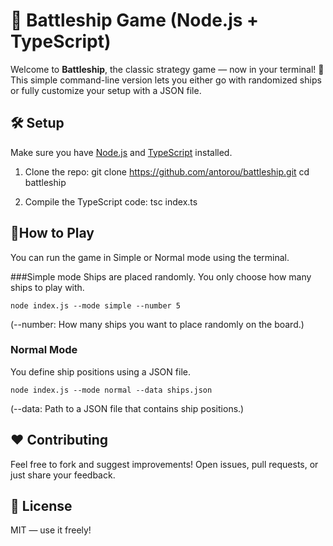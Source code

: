 # 🚢 Battleship Game (Node.js + TypeScript)

Welcome to **Battleship**, the classic strategy game — now in your terminal! 🎯  
This simple command-line version lets you either go with randomized ships or fully customize your setup with a JSON file.

## 🛠️ Setup

Make sure you have [Node.js](https://nodejs.org/) and [TypeScript](https://www.typescriptlang.org/) installed.

1. Clone the repo:
   git clone https://github.com/antorou/battleship.git
   cd battleship

2. Compile the TypeScript code:
    tsc index.ts


## 🚢How to Play
You can run the game in Simple or Normal mode using the terminal.

###Simple mode
Ships are placed randomly. You only choose how many ships to play with.

`node index.js --mode simple --number 5`

(--number: How many ships you want to place randomly on the board.)

### Normal Mode
You define ship positions using a JSON file.

`node index.js --mode normal --data ships.json`

(--data: Path to a JSON file that contains ship positions.)

## ❤️ Contributing

Feel free to fork and suggest improvements! Open issues, pull requests, or just share your feedback.

## 📜 License
MIT — use it freely!